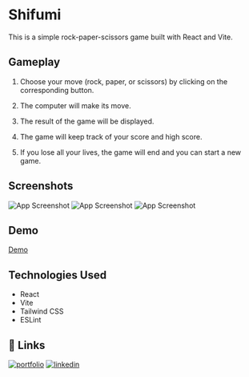 
# Shifumi

This is a simple rock-paper-scissors game built with React and Vite.

## Gameplay

1. Choose your move (rock, paper, or scissors) by clicking on the corresponding button.

2. The computer will make its move.

3. The result of the game will be displayed.

4. The game will keep track of your score and high score.

5. If you lose all your lives, the game will end and you can start a new game.



## Screenshots
![App Screenshot](https://res.cloudinary.com/diy45ayev/image/upload/v1739877966/Shifumi-02-18-2025_12_25_PM_tfrieh.png)
![App Screenshot](https://res.cloudinary.com/diy45ayev/image/upload/v1739877966/Shifumi-02-18-2025_12_25_PM_1_yignan.png)
![App Screenshot](https://res.cloudinary.com/diy45ayev/image/upload/v1739877966/Shifumi-02-18-2025_12_25_PM_2_l42cin.png)

## Demo

[Demo](https://res.cloudinary.com/diy45ayev/video/upload/v1739877784/Shifumi_s2fyqa.mp4)

## Technologies Used

- React
- Vite
- Tailwind CSS
- ESLint



## 🔗 Links
[![portfolio](https://img.shields.io/badge/my_portfolio-000?style=for-the-badge&logo=ko-fi&logoColor=white)](https://dev-ro-portfolio.vercel.app/)
[![linkedin](https://img.shields.io/badge/linkedin-0A66C2?style=for-the-badge&logo=linkedin&logoColor=white)](https://www.linkedin.com/in/dev-ro/)


